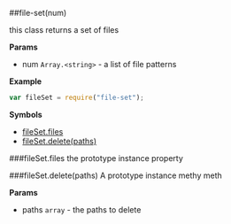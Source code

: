 <a name="module_file-set"></a>
##file-set(num)

this class returns a set of files

**Params**

- num `Array.<string>` - a list of file patterns

  
**Example**  
```js
var fileSet = require("file-set");
```

**Symbols**

* [fileSet.files](#module_file-set#files)
* [fileSet.delete(paths)](#module_file-set#delete)

<a name="module_file-set#files"></a>
###fileSet.files
the prototype instance property

  
<a name="module_file-set#delete"></a>
###fileSet.delete(paths)
A prototype instance methy meth

**Params**

- paths `array` - the paths to delete

